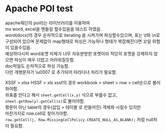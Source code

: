 # Apache POI test

apache재단의 poi라는 라이브러리를 이용하여    
ms word, excel을 핸들링 할수있음을 테스트 하였음.    
word(docx)의 경우 순차적으로 iterating 을 시켜가며 파싱할수있으며, 
표는 \t와 \n로 구성되어 있으며 문제없이 map형태로 파싱은 가능하나
형태가 복잡해진다면 꼬일 위험이 있을수있음.    
예상하다시피 word포멧 자체가 너무 자유분방한 포멧이라 적당히 포멧을 강제하지 않으면 파싱이 매우 더럽고 어려워질듯함.    
doc파일도 순차적으로 파싱 가능함.    
다만 개행문자가 \u0007 로 추가되어 따라다녀 처리가 필요함.    


XSSF > xlsx
HSSF > xls
xssf의 경우 workbook > sheet > row > cell순으로 불러와야함.    
좌표를 안다고 해서 ``sheet.getCell(x,y)`` 식으로 부를수 없고,    
``sheet.getRow(y).getCell(x)``로 불러야함.    
평문이 아닌 table의 경우(삽입 > 테이블 로 만들어진) 객체화 시킬수 있지만    
마찬가지로 row.cell로 찾아가야함.    
``row.getCell(j, Row.MissingCellPolicy.CREATE_NULL_AS_BLANK);``
처럼 null처리 필요함.
